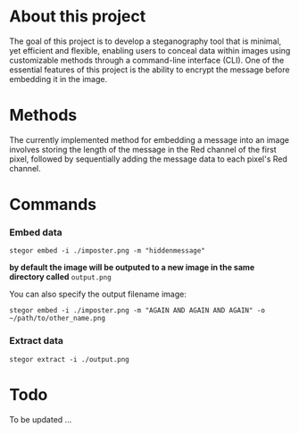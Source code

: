 # About this project
The goal of this project is to develop a steganography tool that is minimal, yet efficient and flexible, enabling users to conceal data within images using customizable methods through a command-line interface (CLI). One of the essential features of this project is the ability to encrypt the message before embedding it in the image.

# Methods
The currently implemented method for embedding a message into an image involves storing the length of the message in the Red channel of the first pixel, followed by sequentially adding the message data to each pixel's Red channel.


# Commands

### Embed data
```
stegor embed -i ./imposter.png -m "hiddenmessage"
```
**by default the image will be outputed to a new image in the same directory called** `output.png`

You can also specify the output filename image:
```
stegor embed -i ./imposter.png -m "AGAIN AND AGAIN AND AGAIN" -o ~/path/to/other_name.png
```


### Extract data
```
stegor extract -i ./output.png
```


# Todo

To be updated ...
